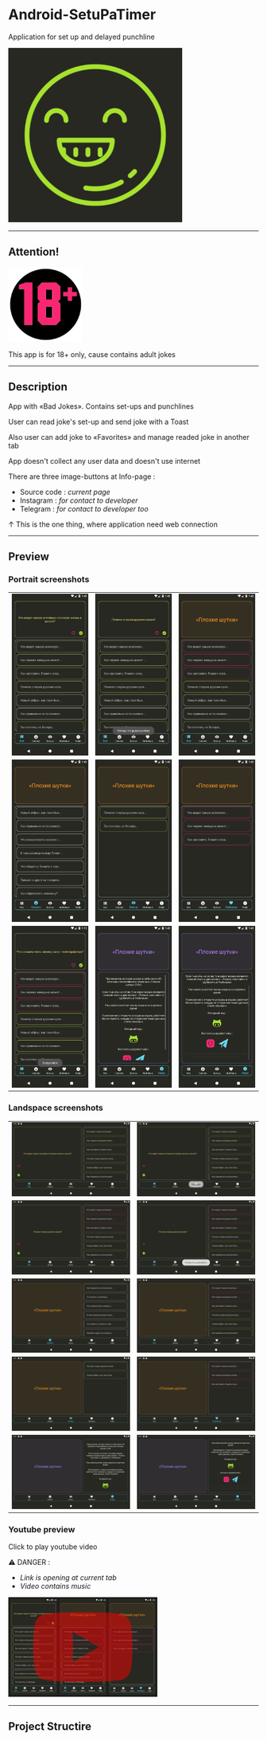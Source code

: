 # Android-SetuPaTimer

Application for set up and delayed punchline

<img src="https://github.com/andybeardness/Android-SetuPaTimer/blob/main/imgs/app_icon.png" height="350">

----

## Attention!

<img src="https://github.com/andybeardness/Android-SetuPaTimer/blob/main/imgs/18plus.png" height="150">

This app is for 18+ only, cause contains adult jokes

----

## Description

App with «Bad Jokes». Contains set-ups and punchlines

User can read joke's set-up and send joke with a Toast

Also user can add joke to «Favorites» and manage readed joke in another tab

App doesn't collect any user data and doesn't use internet

There are three image-buttons at Info-page :

- Source code : _current page_
- Instagram : _for contact to developer_
- Telegram : _for contact to developer too_

↑ This is the one thing, where application need web connection

----

## Preview

### Portrait screenshots

|   |   |   |
| - | - | - |
| ![screenshot_](https://github.com/andybeardness/Android-SetuPaTimer/blob/main/imgs/ss_portrait/0.png) | ![screenshot_](https://github.com/andybeardness/Android-SetuPaTimer/blob/main/imgs/ss_portrait/1.png) | ![screenshot_](https://github.com/andybeardness/Android-SetuPaTimer/blob/main/imgs/ss_portrait/2.png) |
| ![screenshot_](https://github.com/andybeardness/Android-SetuPaTimer/blob/main/imgs/ss_portrait/3.png) | ![screenshot_](https://github.com/andybeardness/Android-SetuPaTimer/blob/main/imgs/ss_portrait/4.png) | ![screenshot_](https://github.com/andybeardness/Android-SetuPaTimer/blob/main/imgs/ss_portrait/5.png) |
| ![screenshot_](https://github.com/andybeardness/Android-SetuPaTimer/blob/main/imgs/ss_portrait/8.png) | ![screenshot_](https://github.com/andybeardness/Android-SetuPaTimer/blob/main/imgs/ss_portrait/6.png) | ![screenshot_](https://github.com/andybeardness/Android-SetuPaTimer/blob/main/imgs/ss_portrait/7.png) |

### Landspace screenshots

|   |   |
| - | - |
| ![screenshot_0](https://github.com/andybeardness/Android-SetuPaTimer/blob/main/imgs/ss_land/0.png) | ![screenshot_1](https://github.com/andybeardness/Android-SetuPaTimer/blob/main/imgs/ss_land/1.png) |
| ![screenshot_2](https://github.com/andybeardness/Android-SetuPaTimer/blob/main/imgs/ss_land/2.png) | ![screenshot_3](https://github.com/andybeardness/Android-SetuPaTimer/blob/main/imgs/ss_land/3.png) |
| ![screenshot_4](https://github.com/andybeardness/Android-SetuPaTimer/blob/main/imgs/ss_land/4.png) | ![screenshot_5](https://github.com/andybeardness/Android-SetuPaTimer/blob/main/imgs/ss_land/5.png) |
| ![screenshot_6](https://github.com/andybeardness/Android-SetuPaTimer/blob/main/imgs/ss_land/6.png) | ![screenshot_7](https://github.com/andybeardness/Android-SetuPaTimer/blob/main/imgs/ss_land/7.png) |
| ![screenshot_8](https://github.com/andybeardness/Android-SetuPaTimer/blob/main/imgs/ss_land/8.png) | ![screenshot_9](https://github.com/andybeardness/Android-SetuPaTimer/blob/main/imgs/ss_land/9.png) |

### Youtube preview

Click to play youtube video

⚠️ DANGER :

- _Link is opening at current tab_ 
- _Video contains music_

<a href="https://www.youtube.com/watch?v=T_0nY_sfZLY">
	<img src="https://raw.githubusercontent.com/andybeardness/Android-SetuPaTimer/main/imgs/yt.png" height="200">
</a>

----

## Project Structire


